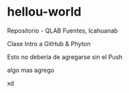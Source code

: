 # hellou-world
Repositorio - QLAB
Fuentes, lcahuanab

Clase Intro a GitHub & Phyton

Esto no deberia de agregarse sin el Push 

algo mas agrego

xd